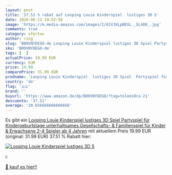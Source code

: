 ```yaml
---
layout: post
title: '37.51 % rabat auf Looping Louie Kinderspiel  lustiges 3D S'
date: 2020-06-11 19:52:58
image: 'https://m.media-amazon.com/images/I/61VJKLpBEUL._SL400_.jpg'
comments: true
category: ofertas
author: ring
slug: 'B00VNYDEGO-de Looping Louie Kinderspiel lustiges 3D Spiel Partyspiel für...'
sku: 'B00VNYDEGO-de'
tags: [  ]
actualPrice: 19.99 EUR
currency: EUR
price: 19.99
comparePrice: 31.99 EUR
prodname: 'Looping Louie Kinderspiel  lustiges 3D Spiel  Partyspiel für Kindergeburtstage  unterhaltsames Gesellschafts- & Familienspiel  für Kinder & Erwachsene  2-4 Spieler  ab 4 Jahren'
country: 'de'
flag: '🇩🇪'
brand: ''
buyurl: 'https://www.amazon.de/dp/B00VNYDEGO/?tag=tolees0ca-21'
descuento: '37.51'
average: '20.656666666666666'
---
```


Es gibt ein [Looping Louie Kinderspiel  lustiges 3D Spiel  Partyspiel für Kindergeburtstage  unterhaltsames Gesellschafts- & Familienspiel  für Kinder & Erwachsene  2-4 Spieler  ab 4 Jahren](https://www.amazon.de/dp/B00VNYDEGO/?tag=tolees0ca-21) mit aktuellem Preis 19.99 EUR (original: 31.99 EUR) 37.51 % Rabatt hier:

[![Looping Louie Kinderspiel  lustiges 3D S](https://m.media-amazon.com/images/I/61VJKLpBEUL._SL400_.jpg)](https://www.amazon.de/dp/B00VNYDEGO/?tag=tolees0ca-21)

ℹ️:


[🛒 kauf es hier!!](https://www.amazon.de/dp/B00VNYDEGO/?tag=tolees0ca-21)

